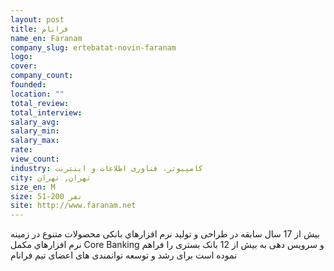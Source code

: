 ```yaml
---
layout: post
title: فرانام
name_en: Faranam
company_slug: ertebatat-novin-faranam
logo: 
cover: 
company_count:
founded:
location: ""
total_review: 
total_interview: 
salary_avg: 
salary_min: 
salary_max: 
rate: 
view_count: 
industry: کامپیوتر، فناوری اطلاعات و اینترنت
city: تهران, تهران
size_en: M
size: 51-200 نفر
site: http://www.faranam.net
---
```


بیش از 17 سال سابقه در طراحی و تولید نرم افزارهاي بانکی
محصولات متنوع در زمینه نرم افزارهاي مکمل Core Banking
و سرویس دهی به بیش از 12 بانک
بستری را فراهم نموده است برای رشد و توسعه توانمندی های اعضای تیم فرانام
